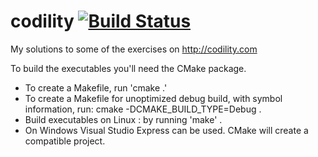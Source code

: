 # codility [![Build Status](https://travis-ci.org/zsolthajdu/codility.svg?branch=master)](https://travis-ci.org/zsolthajdu/codility)
My solutions to some of the exercises on http://codility.com

To build the executables you'll need the CMake package.
* To create a Makefile, run 'cmake .'
* To create a Makefile for unoptimized debug build, with symbol information, run: cmake -DCMAKE_BUILD_TYPE=Debug .
* Build executables on Linux : by running 'make' .
* On Windows Visual Studio Express can be used. CMake will create a compatible project.



